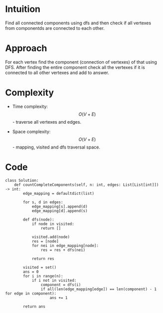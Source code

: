 # Intuition
Find all connected components using dfs and then check if all vertexes from componentds are connected to each other.

# Approach
For each vertex find the component (connection of vertexes) of that  using DFS. After finding the entire component check all the vertexes if it is connected to all other vertexes and add to answer. 

# Complexity
- Time complexity:
$$O(V + E)$$ - traverse all vertexes and edges.

- Space complexity:
$$O(V + E)$$ - mapping, visited and dfs traversal space.

# Code
```python3 []
class Solution:
    def countCompleteComponents(self, n: int, edges: List[List[int]]) -> int:
        edge_mapping = defaultdict(list)

        for s, d in edges:
            edge_mapping[s].append(d)
            edge_mapping[d].append(s)

        def dfs(node):
            if node in visited:
                return []

            visited.add(node)
            res = [node]
            for nei in edge_mapping[node]:
                res = res + dfs(nei)

            return res

        visited = set()
        ans = 0
        for i in range(n):
            if i not in visited:
                component = dfs(i)
                if all(len(edge_mapping[edge]) == len(component) - 1 for edge in component):
                    ans += 1
        
        return ans

```